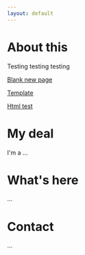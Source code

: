 ```yaml
---
layout: default
---
```


# About this

Testing testing testing

[Blank new page](./new-page.md)

[Template](./index-template.md)

[Html test](./html-test.html)

# My deal

I'm a ...

# What's here

...

# Contact

...